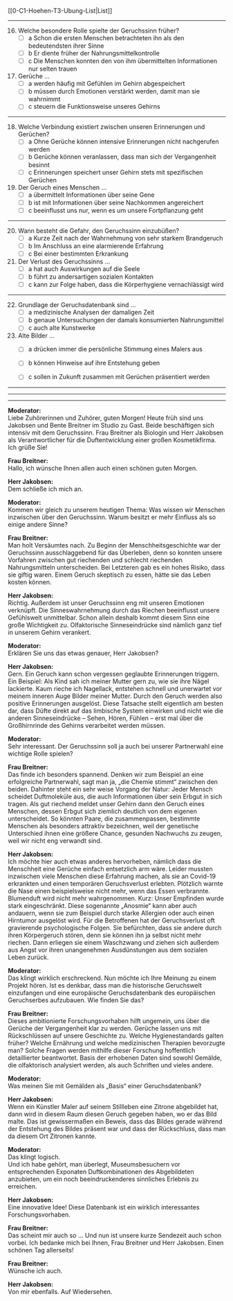 [[0-C1-Hoehen-T3-Ubung-List|List]]

---

16. Welche besondere Rolle spielte der Geruchssinn früher?
    - [ ] a Schon die ersten Menschen betrachteten ihn als den bedeutendsten ihrer Sinne
    - [ ] b Er diente früher der Nahrungsmittelkontrolle
    - [ ] c Die Menschen konnten den von ihm übermittelten Informationen nur selten trauen

17. Gerüche ...
    - [ ] a werden häufig mit Gefühlen im Gehirn abgespeichert
    - [ ] b müssen durch Emotionen verstärkt werden, damit man sie wahrnimmt
    - [ ] c steuern die Funktionsweise unseres Gehirns

---

18. Welche Verbindung existiert zwischen unseren Erinnerungen und Gerüchen?
    - [ ] a Ohne Gerüche können intensive Erinnerungen nicht nachgerufen werden
    - [ ] b Gerüche können veranlassen, dass man sich der Vergangenheit besinnt
    - [ ] c Erinnerungen speichert unser Gehirn stets mit spezifischen Gerüchen

19. Der Geruch eines Menschen ...
    - [ ] a übermittelt Informationen über seine Gene
    - [ ] b ist mit Informationen über seine Nachkommen angereichert
    - [ ] c beeinflusst uns nur, wenn es um unsere Fortpflanzung geht

---

20. Wann besteht die Gefahr, den Geruchssinn einzubüßen?
    - [ ] a Kurze Zeit nach der Wahrnehmung von sehr starkem Brandgeruch
    - [ ] b Im Anschluss an eine alarmierende Erfahrung
    - [ ] c Bei einer bestimmten Erkrankung

21. Der Verlust des Geruchssinns ...
    - [ ] a hat auch Auswirkungen auf die Seele
    - [ ] b führt zu andersartigen sozialen Kontakten
    - [ ] c kann zur Folge haben, dass die Körperhygiene vernachlässigt wird

---

22. Grundlage der Geruchsdatenbank sind ...
    - [ ] a medizinische Analysen der damaligen Zeit
    - [ ] b genaue Untersuchungen der damals konsumierten Nahrungsmittel
    - [ ] c auch alte Kunstwerke

23. Alte Bilder ...
    - [ ] a drücken immer die persönliche Stimmung eines Malers aus
    - [ ] b können Hinweise auf ihre Entstehung geben
    - [ ] c sollen in Zukunft zusammen mit Gerüchen präsentiert werden



---
---
---


**Moderator:**  
Liebe Zuhörerinnen und Zuhörer, guten Morgen! Heute früh sind uns Jakobsen und Bente Breitner im Studio zu Gast. Beide beschäftigen sich intensiv mit dem Geruchssinn. Frau Breitner als Biologin und Herr Jakobsen als Verantwortlicher für die Duftentwicklung einer großen Kosmetikfirma. Ich grüße Sie!

**Frau Breitner:**  
Hallo, ich wünsche Ihnen allen auch einen schönen guten Morgen.

**Herr Jakobsen:**  
Dem schließe ich mich an.

**Moderator:**  
Kommen wir gleich zu unserem heutigen Thema: Was wissen wir Menschen inzwischen über den Geruchssinn. Warum besitzt er mehr Einfluss als so einige andere Sinne?

**Frau Breitner:**  
Man holt Versäumtes nach. Zu Beginn der Menschheitsgeschichte war der Geruchssinn ausschlaggebend für das Überleben, denn so konnten unsere Vorfahren zwischen gut riechenden und schlecht riechenden Nahrungsmitteln unterscheiden. Bei Letzteren gab es ein hohes Risiko, dass sie giftig waren. Einem Geruch skeptisch zu essen, hätte sie das Leben kosten können.

**Herr Jakobsen:**  
Richtig. Außerdem ist unser Geruchssinn eng mit unseren Emotionen verknüpft. Die Sinneswahrnehmung durch das Riechen beeinflusst unsere Gefühlswelt unmittelbar. Schon allein deshalb kommt diesem Sinn eine große Wichtigkeit zu. Olfaktorische Sinneseindrücke sind nämlich ganz tief in unserem Gehirn verankert.

**Moderator:**  
Erklären Sie uns das etwas genauer, Herr Jakobsen?

**Herr Jakobsen:**  
Gern. Ein Geruch kann schon vergessen geglaubte Erinnerungen triggern. Ein Beispiel: Als Kind sah ich meiner Mutter gern zu, wie sie ihre Nägel lackierte. Kaum rieche ich Nagellack, entstehen schnell und unerwartet vor meinem inneren Auge Bilder meiner Mutter. Durch den Geruch werden also positive Erinnerungen ausgelöst. Diese Tatsache stellt eigentlich am besten dar, dass Düfte direkt auf das limbische System einwirken und nicht wie die anderen Sinneseindrücke – Sehen, Hören, Fühlen – erst mal über die Großhirnrinde des Gehirns verarbeitet werden müssen.

**Moderator:**  
Sehr interessant. Der Geruchssinn soll ja auch bei unserer Partnerwahl eine wichtige Rolle spielen?

**Frau Breitner:**  
Das finde ich besonders spannend. Denken wir zum Beispiel an eine erfolgreiche Partnerwahl, sagt man ja, „die Chemie stimmt“ zwischen den beiden. Dahinter steht ein sehr weise Vorgang der Natur: Jeder Mensch scheidet Duftmoleküle aus, die auch Informationen über sein Erbgut in sich tragen. Als gut riechend meldet unser Gehirn dann den Geruch eines Menschen, dessen Erbgut sich ziemlich deutlich von dem eigenen unterscheidet. So könnten Paare, die zusammenpassen, bestimmte Menschen als besonders attraktiv bezeichnen, weil der genetische Unterschied ihnen eine größere Chance, gesunden Nachwuchs zu zeugen, weil wir nicht eng verwandt sind.

**Herr Jakobsen:**  
Ich möchte hier auch etwas anderes hervorheben, nämlich dass die Menschheit eine Gerüche einfach entsetzlich arm wäre. Leider mussten inzwischen viele Menschen diese Erfahrung machen, als sie an Covid-19 erkrankten und einen temporären Geruchsverlust erlebten. Plötzlich warnte die Nase einen beispielsweise nicht mehr, wenn das Essen verbrannte. Blumenduft wird nicht mehr wahrgenommen. Kurz: Unser Empfinden wurde stark eingeschränkt. Diese sogenannte „Anosmie“ kann aber auch andauern, wenn sie zum Beispiel durch starke Allergien oder auch einen Hirntumor ausgelöst wird. Für die Betroffenen hat der Geruchsverlust oft gravierende psychologische Folgen. Sie befürchten, dass sie andere durch ihren Körpergeruch stören, denn sie können ihn ja selbst nicht mehr riechen. Dann erliegen sie einem Waschzwang und ziehen sich außerdem aus Angst vor ihren unangenehmen Ausdünstungen aus dem sozialen Leben zurück.

**Moderator:**  
Das klingt wirklich erschreckend. Nun möchte ich Ihre Meinung zu einem Projekt hören. Ist es denkbar, dass man die historische Geruchswelt einzufangen und eine europäische Geruchsdatenbank des europäischen Geruchserbes aufzubauen. Wie finden Sie das?

**Frau Breitner:**  
Dieses ambitionierte Forschungsvorhaben hilft ungemein, uns über die Gerüche der Vergangenheit klar zu werden. Gerüche lassen uns mit Rückschlüssen auf unsere Geschichte zu. Welche Hygienestandards galten früher? Welche Ernährung und welche medizinischen Therapien bevorzugte man? Solche Fragen werden mithilfe dieser Forschung hoffentlich detaillierter beantwortet. Basis der erhobenen Daten sind sowohl Gemälde, die olfaktorisch analysiert werden, als auch Schriften und vieles andere.

**Moderator:**  
Was meinen Sie mit Gemälden als „Basis“ einer Geruchsdatenbank?

**Herr Jakobsen:**  
Wenn ein Künstler Maler auf seinem Stillleben eine Zitrone abgebildet hat, dann wird in diesem Raum diesen Geruch gegeben haben, wo er das Bild malte. Das ist gewissermaßen ein Beweis, dass das Bildes gerade während der Entstehung des Bildes präsent war und dass der Rückschluss, dass man da diesem Ort Zitronen kannte.

**Moderator:**  
Das klingt logisch.  
Und ich habe gehört, man überlegt, Museumsbesuchern vor entsprechenden Exponaten Duftkombinationen des Abgebildeten anzubieten, um ein noch beeindruckenderes sinnliches Erlebnis zu erreichen.

**Herr Jakobsen:**  
Eine innovative Idee! Diese Datenbank ist ein wirklich interessantes Forschungsvorhaben.

**Frau Breitner:**  
Das scheint mir auch so … Und nun ist unsere kurze Sendezeit auch schon vorbei. Ich bedanke mich bei Ihnen, Frau Breitner und Herr Jakobsen. Einen schönen Tag allerseits!

**Frau Breitner:**  
Wünsche ich auch.

**Herr Jakobsen:**  
Von mir ebenfalls. Auf Wiedersehen.